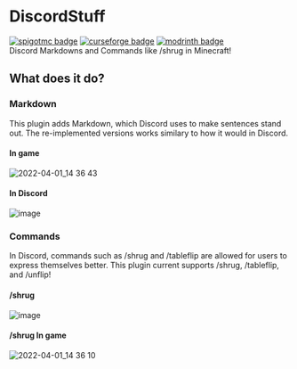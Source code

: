 # DiscordStuff
<a href="https://www.spigotmc.org/resources/discord-stuff.101113/" target="_blank">![spigotmc badge](https://img.shields.io/spiget/downloads/101113?logo=spigotmc&label=SpigotMC&color=%232c2c2c)</a>
<a href="https://dev.bukkit.org/projects/discord-stuff" target="_blank">![curseforge badge](https://img.shields.io/curseforge/dt/933999?logo=curseforge&label=Curseforge)</a>
<a href="https://modrinth.com/plugin/discord-stuff" target="_blank">![modrinth badge](https://img.shields.io/modrinth/dt/XOp04Yi2?logo=modrinth&label=Modrinth&color=%231bd96a)</a>
<br>Discord Markdowns and Commands like /shrug in Minecraft!

## What does it do?
### Markdown

This plugin adds Markdown, which Discord uses to make sentences stand out. The re-implemented versions works similary to how it would in Discord.

#### In game
![2022-04-01_14 36 43](https://user-images.githubusercontent.com/69229995/161344655-d7d0e140-58d7-4616-bcef-20639d8e5c26.png)

#### In Discord
![image](https://user-images.githubusercontent.com/69229995/161344108-f03ae5e3-6a8e-4f49-9956-b2781cafbb94.png)

### Commands

In Discord, commands such as /shrug and /tableflip are allowed for users to express themselves better. This plugin current supports /shrug, /tableflip, and /unflip!

#### /shrug
![image](https://user-images.githubusercontent.com/69229995/161344560-8a61067e-89ff-4e11-90d9-33bc6f60d18f.png)

#### /shrug In game
![2022-04-01_14 36 10](https://user-images.githubusercontent.com/69229995/161344601-c5b2c0a0-e25d-47a2-ac0e-eb32095dc194.png)
